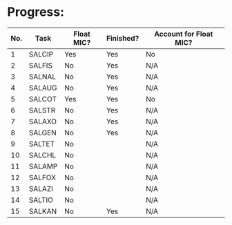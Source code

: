 # Progress:

|No.| Task | Float MIC? | Finished?| Account for Float MIC? |
|----|----|----|----|----|
|1  | SALCIP | Yes | Yes  | No
|2  | SALFIS | No  | Yes | N/A
|3  | SALNAL | No  | Yes | N/A
|4  | SALAUG | No  | Yes | N/A
|5  | SALCOT | Yes | Yes | No
|6  | SALSTR | No  | Yes | N/A
|7  | SALAXO | No  | Yes | N/A
|8  | SALGEN | No  | Yes | N/A
|9  | SALTET | No  |  | N/A
|10 | SALCHL | No  |  | N/A
|11 | SALAMP | No  |  | N/A
|12 | SALFOX | No  |  | N/A
|13 | SALAZI | No  |  | N/A
|14 | SALTIO | No  |  | N/A
|15 | SALKAN | No  | Yes | N/A